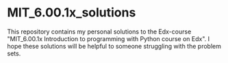 # MIT_6.00.1x_solutions
 
This repository contains my personal solutions to the Edx-course "MIT_6.00.1x Introduction to programming with Python course on Edx". 
I hope these solutions will be helpful to someone struggling with the problem sets. 
